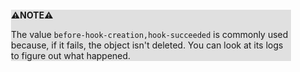 <div style="margin:2em; background-color: #e0e0e0;">

<strong>⚠️NOTE️️️⚠️</strong>

The value `before-hook-creation,hook-succeeded` is commonly used because, if it fails, the object isn't deleted. You can look at its logs to figure out what happened.
</div>


